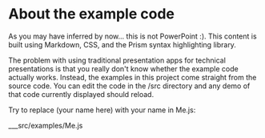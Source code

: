 # About the example code

As you may have inferred by now... this is not PowerPoint :).  This content is built using Markdown, CSS, and the 
Prism syntax highlighting library.

The problem with using traditional presentation apps for technical presentations is that you really don't know whether
the example code actually works.  Instead, the examples in this project come straight from the source code. You can edit 
the code in the /src directory and any demo of that code currently displayed should reload.

Try to replace (your name here) with your name in Me.js:
  
___src/examples/Me.js
